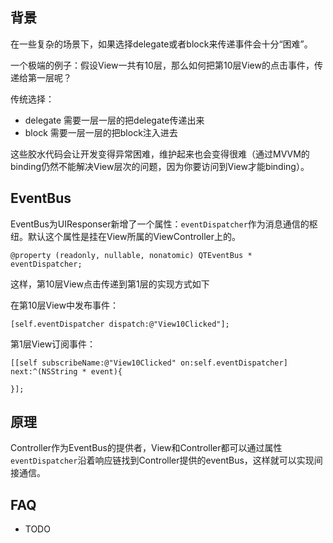 
## 背景

在一些复杂的场景下，如果选择delegate或者block来传递事件会十分“困难”。

一个极端的例子：假设View一共有10层，那么如何把第10层View的点击事件，传递给第一层呢？

传统选择：

- delegate 需要一层一层的把delegate传递出来
- block 需要一层一层的把block注入进去

这些胶水代码会让开发变得异常困难，维护起来也会变得很难（通过MVVM的binding仍然不能解决View层次的问题，因为你要访问到View才能binding）。

## EventBus

EventBus为UIResponser新增了一个属性：`eventDispatcher`作为消息通信的枢纽。默认这个属性是挂在View所属的ViewController上的。


```
@property (readonly, nullable, nonatomic) QTEventBus * eventDispatcher;
```

这样，第10层View点击传递到第1层的实现方式如下

在第10层View中发布事件：

```
[self.eventDispatcher dispatch:@"View10Clicked"];
```

第1层View订阅事件：

```
[[self subscribeName:@"View10Clicked" on:self.eventDispatcher] next:^(NSString * event){

}];
```

## 原理

Controller作为EventBus的提供者，View和Controller都可以通过属性`eventDispatcher`沿着响应链找到Controller提供的eventBus，这样就可以实现间接通信。


## FAQ

- TODO



